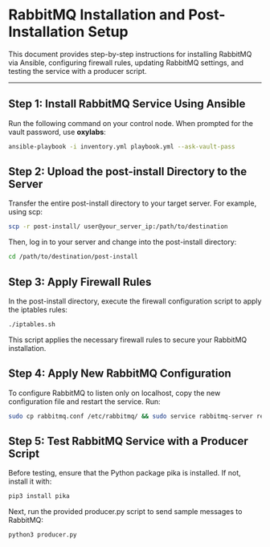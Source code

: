# RabbitMQ Installation and Post-Installation Setup

This document provides step-by-step instructions for installing RabbitMQ via Ansible, configuring firewall rules, updating RabbitMQ settings, and testing the service with a producer script.

---

## Step 1: Install RabbitMQ Service Using Ansible

Run the following command on your control node. When prompted for the vault password, use **oxylabs**:

```bash
ansible-playbook -i inventory.yml playbook.yml --ask-vault-pass
```

## Step 2: Upload the post-install Directory to the Server
Transfer the entire post-install directory to your target server. For example, using scp:

```bash
scp -r post-install/ user@your_server_ip:/path/to/destination
```
Then, log in to your server and change into the post-install directory:

```bash
cd /path/to/destination/post-install
```
## Step 3: Apply Firewall Rules
In the post-install directory, execute the firewall configuration script to apply the iptables rules:

```bash
./iptables.sh
```
This script applies the necessary firewall rules to secure your RabbitMQ installation.

## Step 4: Apply New RabbitMQ Configuration
To configure RabbitMQ to listen only on localhost, copy the new configuration file and restart the service. Run:

```bash
sudo cp rabbitmq.conf /etc/rabbitmq/ && sudo service rabbitmq-server restart
```

## Step 5: Test RabbitMQ Service with a Producer Script
Before testing, ensure that the Python package pika is installed. If not, install it with:

```bash
pip3 install pika
```
Next, run the provided producer.py script to send sample messages to RabbitMQ:

```bash
python3 producer.py
```
